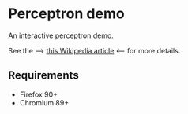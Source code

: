 # Perceptron demo
An interactive perceptron demo.

See the --> [this Wikipedia article](https://en.wikipedia.org/wiki/Perceptron) <-- for more details.

## Requirements

- Firefox 90+
- Chromium 89+
